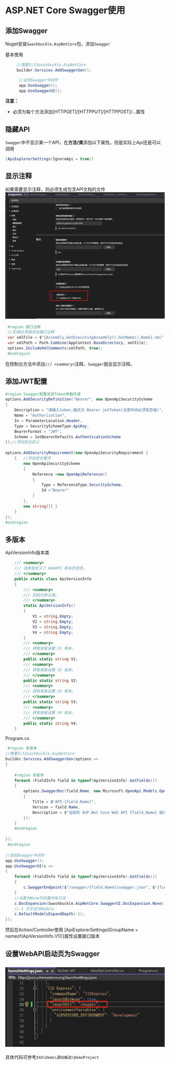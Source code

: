 # ASP.NET Core Swagger使用

## 添加Swagger

Nuget安装`Swashbuckle.AspNetCore`包，添加`Swagger`

基本使用

```C#
     //需要引入Swashbuckle.AspNetCore
     builder.Services.AddSwaggerGen();
```

```C#
      //追加Swagger中间件
      app.UseSwagger();
      app.UseSwaggerUI();
```

**注意：**

- 必须为每个方法添加[HTTPGET]/[HTTPPUT]/[HTTPPOST]/...属性

## 隐藏API

`Swagger`中不显示某一个API，在**方法/类**添加以下属性。但是实际上Api还是可以调用

```C#
[ApiExplorerSettings(IgnoreApi = true)]
```

## 显示注释

如果需要显示注释，则必须生成包含API文档的文件![image-20240104105513552](images/Swagger/image-20240104105513552.png)

```C#
 #region 接口注释
 //文档UI界面添加接口注释
 var xmlFile = $"{Assembly.GetExecutingAssembly().GetName().Name}.xml";
 var xmlPath = Path.Combine(AppContext.BaseDirectory, xmlFile);
 options.IncludeXmlComments(xmlPath, true);
 #endregion
```

在控制台方法中添加`/// <summary>`注释，`Swagger`就会显示注释。

## 添加JWT配置

```C#
#region Swagger配置支持Token参数传递 
options.AddSecurityDefinition("Bearer", new OpenApiSecurityScheme
{
    Description = "请输入token,格式为 Bearer jwtToken(注意中间必须有空格)",
    Name = "Authorization",
    In = ParameterLocation.Header,
    Type = SecuritySchemeType.ApiKey,
    BearerFormat = "JWT",
    Scheme = JwtBearerDefaults.AuthenticationScheme
});//添加安全定义

options.AddSecurityRequirement(new OpenApiSecurityRequirement {
    {   //添加安全要求
        new OpenApiSecurityScheme
        {
            Reference =new OpenApiReference()
            {
                Type = ReferenceType.SecurityScheme,
                Id ="Bearer"
            }
        },
        new string[]{ }
    }
});
#endregion
```

## 多版本

ApiVersionInfo版本类

```C#
    /// <summary>
    /// 该类型定义了 WebAPI 版本的信息。
    /// </summary>
    public static class ApiVersionInfo
    {
        /// <summary>
        /// 初始化默认值。
        /// </summary>
        static ApiVersionInfo()
        {
            V1 = string.Empty;
            V2 = string.Empty;
            V3 = string.Empty;
            V4 = string.Empty;
        }
        /// <summary>
        /// 获取或者设置 V1 版本。
        /// </summary>
        public static string V1;
        /// <summary>
        /// 获取或者设置 V2 版本。
        /// </summary>
        public static string V2;
        /// <summary>
        /// 获取或者设置 V3 版本。
        /// </summary>
        public static string V3;
        /// <summary>
        /// 获取或者设置 V4 版本。
        /// </summary>
        public static string V4;
    }
```

Program.cs

```C#
 #region 多版本
//需要引入Swashbuckle.AspNetCore
builder.Services.AddSwaggerGen(options =>
{

    #region 多版本
    foreach (FieldInfo field in typeof(ApiVersionInfo).GetFields())
    {
        options.SwaggerDoc(field.Name, new Microsoft.OpenApi.Models.OpenApiInfo()
        {
            Title = $"API-{field.Name}",
            Version = field.Name,
            Description = $"当前的 ASP.Net Core Web API {field.Name} 版本"
        });
    }
    #endregion

});
 #endregion

//追加Swagger中间件
app.UseSwagger();
app.UseSwaggerUI(c =>
{
    foreach (FieldInfo field in typeof(ApiVersionInfo).GetFields())
    {
        c.SwaggerEndpoint($"/swagger/{field.Name}/swagger.json", $"{field.Name}");
    }
    //设置为None可折叠所有方法
    c.DocExpansion(Swashbuckle.AspNetCore.SwaggerUI.DocExpansion.None);
    //-1 可不显示Models
    c.DefaultModelsExpandDepth(-1);
});  
```

然后在Action/Controller使用 [ApiExplorerSettings(GroupName = nameof(ApiVersionInfo.V1))]属性设置接口版本

## 设置WebAPI启动页为Swagger

## ![image-20240104112753538](images/Swagger/image-20240104112753538.png)

具体代码可参考`XXX\Demo\源码解读\DemoProject`